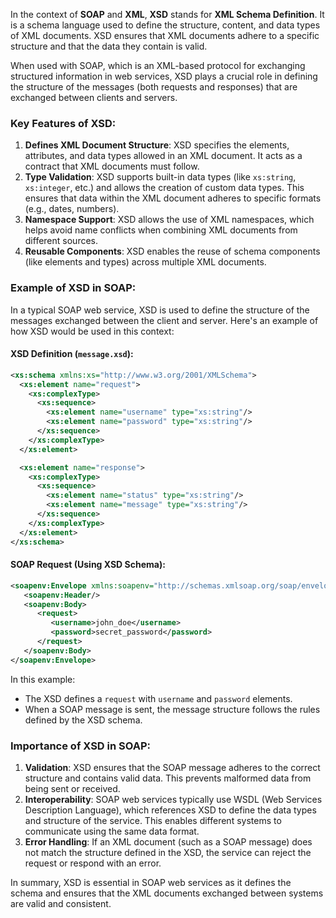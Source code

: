 In the context of **SOAP** and **XML**, **XSD** stands for **XML Schema Definition**. It is a schema language used to define the structure, content, and data types of XML documents. XSD ensures that XML documents adhere to a specific structure and that the data they contain is valid.

When used with SOAP, which is an XML-based protocol for exchanging structured information in web services, XSD plays a crucial role in defining the structure of the messages (both requests and responses) that are exchanged between clients and servers.

### Key Features of XSD:

1. **Defines XML Document Structure**: XSD specifies the elements, attributes, and data types allowed in an XML document. It acts as a contract that XML documents must follow.
2. **Type Validation**: XSD supports built-in data types (like `xs:string`, `xs:integer`, etc.) and allows the creation of custom data types. This ensures that data within the XML document adheres to specific formats (e.g., dates, numbers).
3. **Namespace Support**: XSD allows the use of XML namespaces, which helps avoid name conflicts when combining XML documents from different sources.
4. **Reusable Components**: XSD enables the reuse of schema components (like elements and types) across multiple XML documents.

### Example of XSD in SOAP:

In a typical SOAP web service, XSD is used to define the structure of the messages exchanged between the client and server. Here's an example of how XSD would be used in this context:

#### XSD Definition (`message.xsd`):

```xml
<xs:schema xmlns:xs="http://www.w3.org/2001/XMLSchema">
  <xs:element name="request">
    <xs:complexType>
      <xs:sequence>
        <xs:element name="username" type="xs:string"/>
        <xs:element name="password" type="xs:string"/>
      </xs:sequence>
    </xs:complexType>
  </xs:element>

  <xs:element name="response">
    <xs:complexType>
      <xs:sequence>
        <xs:element name="status" type="xs:string"/>
        <xs:element name="message" type="xs:string"/>
      </xs:sequence>
    </xs:complexType>
  </xs:element>
</xs:schema>
```

#### SOAP Request (Using XSD Schema):

```xml
<soapenv:Envelope xmlns:soapenv="http://schemas.xmlsoap.org/soap/envelope/">
   <soapenv:Header/>
   <soapenv:Body>
      <request>
         <username>john_doe</username>
         <password>secret_password</password>
      </request>
   </soapenv:Body>
</soapenv:Envelope>
```

In this example:

- The XSD defines a `request` with `username` and `password` elements.
- When a SOAP message is sent, the message structure follows the rules defined by the XSD schema.

### Importance of XSD in SOAP:

1. **Validation**: XSD ensures that the SOAP message adheres to the correct structure and contains valid data. This prevents malformed data from being sent or received.
2. **Interoperability**: SOAP web services typically use WSDL (Web Services Description Language), which references XSD to define the data types and structure of the service. This enables different systems to communicate using the same data format.
3. **Error Handling**: If an XML document (such as a SOAP message) does not match the structure defined in the XSD, the service can reject the request or respond with an error.

In summary, XSD is essential in SOAP web services as it defines the schema and ensures that the XML documents exchanged between systems are valid and consistent.
